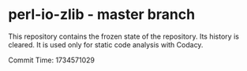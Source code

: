 # perl-io-zlib - master branch

This repository contains the frozen state of the repository.
Its history is cleared. It is used only for static code
analysis with Codacy.

Commit Time: 1734571029